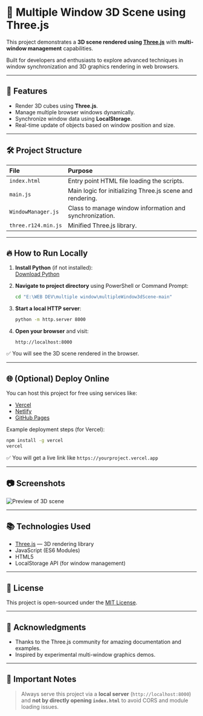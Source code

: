 # 🧩 Multiple Window 3D Scene using Three.js

This project demonstrates a **3D scene rendered using [Three.js](https://threejs.org/)** with **multi-window management** capabilities.

Built for developers and enthusiasts to explore advanced techniques in window synchronization and 3D graphics rendering in web browsers.

---

## 🚀 Features
- Render 3D cubes using **Three.js**.
- Manage multiple browser windows dynamically.
- Synchronize window data using **LocalStorage**.
- Real-time update of objects based on window position and size.

---

## 🛠 Project Structure
| File | Purpose |
|:-----|:--------|
| `index.html` | Entry point HTML file loading the scripts. |
| `main.js` | Main logic for initializing Three.js scene and rendering. |
| `WindowManager.js` | Class to manage window information and synchronization. |
| `three.r124.min.js` | Minified Three.js library. |

---

## 🔥 How to Run Locally

1. **Install Python** (if not installed):  
   [Download Python](https://www.python.org/downloads/)

2. **Navigate to project directory** using PowerShell or Command Prompt:
   ```bash
   cd "E:\WEB DEV\multiple window\multipleWindow3dScene-main"
   ```

3. **Start a local HTTP server**:
   ```bash
   python -m http.server 8000
   ```

4. **Open your browser** and visit:
   ```
   http://localhost:8000
   ```

✅ You will see the 3D scene rendered in the browser.

---

## 🌐 (Optional) Deploy Online

You can host this project for free using services like:
- [Vercel](https://vercel.com/)
- [Netlify](https://www.netlify.com/)
- [GitHub Pages](https://pages.github.com/)

Example deployment steps (for Vercel):
```bash
npm install -g vercel
vercel
```
✅ You will get a live link like `https://yourproject.vercel.app`

---

## 📷 Screenshots

![Preview of 3D scene](screen_Recording1.gif)

---

## 📚 Technologies Used
- [Three.js](https://threejs.org/) — 3D rendering library
- JavaScript (ES6 Modules)
- HTML5
- LocalStorage API (for window management)

---

## 📝 License
This project is open-sourced under the [MIT License](https://opensource.org/licenses/MIT).

---

## 🙏 Acknowledgments
- Thanks to the Three.js community for amazing documentation and examples.
- Inspired by experimental multi-window graphics demos.

---

## 📢 Important Notes
> Always serve this project via a **local server** (`http://localhost:8000`) and **not by directly opening `index.html`** to avoid CORS and module loading issues.
